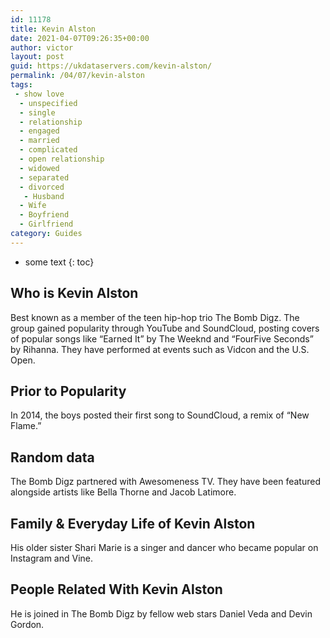 ```yaml
---
id: 11178
title: Kevin Alston
date: 2021-04-07T09:26:35+00:00
author: victor
layout: post
guid: https://ukdataservers.com/kevin-alston/
permalink: /04/07/kevin-alston
tags:
 - show love
  - unspecified
  - single
  - relationship
  - engaged
  - married
  - complicated
  - open relationship
  - widowed
  - separated
  - divorced
   - Husband
  - Wife
  - Boyfriend
  - Girlfriend
category: Guides
---
```


* some text
{: toc}


## Who is Kevin Alston



Best known as a member of the teen hip-hop trio The Bomb Digz. The group gained popularity through YouTube and SoundCloud, posting covers of popular songs like &#8220;Earned It&#8221; by The Weeknd and &#8220;FourFive Seconds&#8221; by Rihanna. They have performed at events such as Vidcon and the U.S. Open. 

                
                
                
## Prior to Popularity



In 2014, the boys posted their first song to SoundCloud, a remix of &#8220;New Flame.&#8221; 

                
                
                
## Random data



The Bomb Digz partnered with Awesomeness TV. They have been featured alongside artists like Bella Thorne and Jacob Latimore. 

                
                
                
## Family & Everyday Life of Kevin Alston



His older sister Shari Marie is a singer and dancer who became popular on Instagram and Vine. 

                
                
                
## People Related With Kevin Alston



He is joined in The Bomb Digz by fellow web stars Daniel Veda and Devin Gordon. 

                
              
            
          
          
          